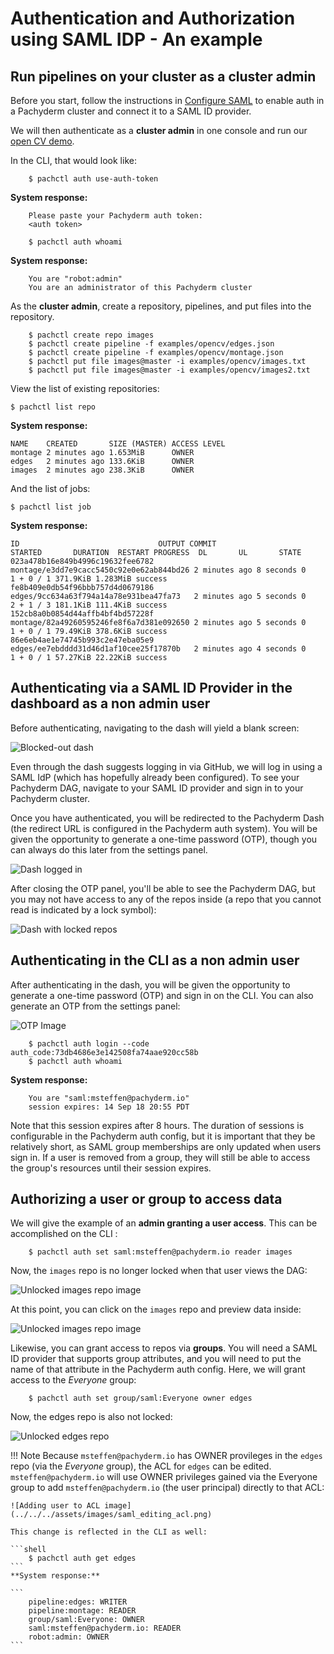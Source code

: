 # Authentication and Authorization using SAML IDP - An example

## Run pipelines on your cluster as a cluster admin
Before you start, follow the instructions in [Configure SAML](index.md) to enable auth in a
Pachyderm cluster and connect it to a SAML ID provider. 

We will then authenticate as a **cluster admin** in one console and run our [open CV
demo](https://github.com/pachyderm/pachyderm/blob/master/examples/opencv/README.md).

In the CLI, that would look like:

```shell
    $ pachctl auth use-auth-token
```

**System response:**

```
    Please paste your Pachyderm auth token:
    <auth token>
```

```shell
    $ pachctl auth whoami
```

**System response:**

```
    You are "robot:admin"
    You are an administrator of this Pachyderm cluster
```

As the **cluster admin**, create a repository, pipelines, and put files into the
repository.

```shell
    $ pachctl create repo images
    $ pachctl create pipeline -f examples/opencv/edges.json
    $ pachctl create pipeline -f examples/opencv/montage.json
    $ pachctl put file images@master -i examples/opencv/images.txt
    $ pachctl put file images@master -i examples/opencv/images2.txt
```

View the list of existing repositories:

```shell
$ pachctl list repo
```

**System response:**

```
NAME    CREATED       SIZE (MASTER) ACCESS LEVEL
montage 2 minutes ago 1.653MiB      OWNER
edges   2 minutes ago 133.6KiB      OWNER
images  2 minutes ago 238.3KiB      OWNER
```

And the list of jobs:

```shell
$ pachctl list job
```

**System response:**

```shell
ID                               OUTPUT COMMIT                            STARTED       DURATION  RESTART PROGRESS  DL       UL       STATE
023a478b16e849b4996c19632fee6782 montage/e3dd7e9cacc5450c92e0e62ab844bd26 2 minutes ago 8 seconds 0       1 + 0 / 1 371.9KiB 1.283MiB success
fe8b409e0db54f96bbb757d4d0679186 edges/9cc634a63f794a14a78e931bea47fa73   2 minutes ago 5 seconds 0       2 + 1 / 3 181.1KiB 111.4KiB success
152cb8a0b0854d44affb4bf4bd57228f montage/82a49260595246fe8f6a7d381e092650 2 minutes ago 5 seconds 0       1 + 0 / 1 79.49KiB 378.6KiB success
86e6eb4ae1e74745b993c2e47eba05e9 edges/ee7ebdddd31d46d1af10cee25f17870b   2 minutes ago 4 seconds 0       1 + 0 / 1 57.27KiB 22.22KiB success
```
## Authenticating via a SAML ID Provider in the dashboard as a non admin user
Before authenticating, navigating to the dash will yield a blank screen:

![Blocked-out dash](../../../assets/images/saml_log_in.png)

Even through the dash suggests logging in via GitHub, we will log in using a
SAML IdP (which has hopefully already been configured). To see your Pachyderm
DAG, navigate to your SAML ID provider and sign in to your Pachyderm cluster.

Once you have authenticated, you will be redirected to the Pachyderm Dash (the
redirect URL is configured in the Pachyderm auth system). You will be given the
opportunity to generate a one-time password (OTP), though you can always do this
later from the settings panel.

![Dash logged in](../../../assets/images/saml_successfully_logged_in.png)

After closing the OTP panel, you'll be able to see the Pachyderm DAG, but you
may not have access to any of the repos inside (a repo that you cannot read is
indicated by a lock symbol):

![Dash with locked repos](../../../assets/images/saml_dag.png)

## Authenticating in the CLI as a non admin user
After authenticating in the dash, you will be given the opportunity to generate a
one-time password (OTP) and sign in on the CLI. You can also generate an OTP
from the settings panel:

![OTP Image](../../../assets/images/saml_display_otp.png)

```shell
    $ pachctl auth login --code auth_code:73db4686e3e142508fa74aae920cc58b
    $ pachctl auth whoami
```

**System response:**

```
    You are "saml:msteffen@pachyderm.io"
    session expires: 14 Sep 18 20:55 PDT
```

Note that this session expires after 8 hours. The duration of sessions is
configurable in the Pachyderm auth config, but it is important that they be
relatively short, as SAML group memberships are only updated when users sign in.
If a user is removed from a group, they will still be able to access the group's
resources until their session expires.

## Authorizing a user or group to access data

We will give the example of an **admin granting a user access**. This can be
accomplished on the CLI :

```shell
    $ pachctl auth set saml:msteffen@pachyderm.io reader images
```

Now, the `images` repo is no longer locked when that user views the DAG:

![Unlocked images repo image](../../../assets/images/saml_dag_images_readable.png)

At this point, you can click on the `images` repo and preview data inside:

![Unlocked images repo image](../../../assets/images/saml_dag_reading_from_images.png)

Likewise, you can grant access to repos via **groups**. You will need a SAML ID
provider that supports group attributes, and you will need to put the name of that
attribute in the Pachyderm auth config. Here, we will grant access to the *Everyone*
group:

```shell
    $ pachctl auth set group/saml:Everyone owner edges
```

Now, the edges repo is also not locked:

![Unlocked edges repo](../../../assets/images/saml_dag_images_and_edges_readable.png)

!!! Note
    Because `msteffen@pachyderm.io` has OWNER provileges in the `edges` repo
    (via the *Everyone* group), the ACL for `edges` can be edited.
    `msteffen@pachyderm.io` will use OWNER privileges gained via the Everyone group
    to add `msteffen@pachyderm.io` (the user principal) directly to that ACL:

    ![Adding user to ACL image](../../../assets/images/saml_editing_acl.png)

    This change is reflected in the CLI as well:

    ```shell
        $ pachctl auth get edges
    ```
    **System response:**

    ```
        pipeline:edges: WRITER
        pipeline:montage: READER
        group/saml:Everyone: OWNER
        saml:msteffen@pachyderm.io: READER
        robot:admin: OWNER
    ```

